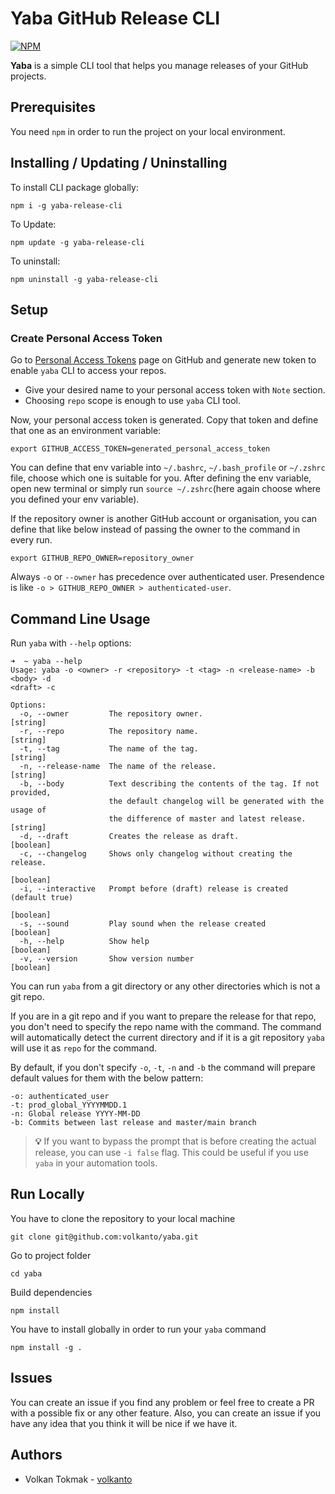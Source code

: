 # Yaba GitHub Release CLI

[![NPM](https://nodei.co/npm/yaba-release-cli.png?downloads=true&stars=true)](https://www.npmjs.com/package/yaba-release-cli)

**Yaba** is a simple CLI tool that helps you manage releases of your GitHub projects.

## Prerequisites

You need `npm` in order to run the project on your local environment.

## Installing / Updating / Uninstalling

To install CLI package globally:

```shell
npm i -g yaba-release-cli
```

To Update:

```shell
npm update -g yaba-release-cli
```

To uninstall:

```shell
npm uninstall -g yaba-release-cli
```

## Setup

### Create Personal Access Token

Go to [Personal Access Tokens](https://github.com/settings/tokens) page on GitHub and generate new token to
enable `yaba` CLI to access your repos.

* Give your desired name to your personal access token with `Note` section.
* Choosing `repo` scope is enough to use `yaba` CLI tool.

Now, your personal access token is generated. Copy that token and define that one as an environment variable:

```shell
export GITHUB_ACCESS_TOKEN=generated_personal_access_token
```

You can define that env variable into `~/.bashrc`, `~/.bash_profile` or `~/.zshrc` file, choose which one is suitable
for you. After defining the env variable, open new terminal or simply run `source ~/.zshrc`(here again choose where you
defined your env variable).

If the repository owner is another GitHub account or organisation, you can define that like below instead of passing the
owner to the command in every run.

```shell
export GITHUB_REPO_OWNER=repository_owner
```

Always `-o` or `--owner` has precedence over authenticated user. Presendence is
like `-o > GITHUB_REPO_OWNER > authenticated-user`.

## Command Line Usage

Run `yaba` with `--help` options:

```shell
➜  ~ yaba --help
Usage: yaba -o <owner> -r <repository> -t <tag> -n <release-name> -b <body> -d
<draft> -c

Options:
  -o, --owner         The repository owner.                             [string]
  -r, --repo          The repository name.                              [string]
  -t, --tag           The name of the tag.                              [string]
  -n, --release-name  The name of the release.                          [string]
  -b, --body          Text describing the contents of the tag. If not provided,
                      the default changelog will be generated with the usage of
                      the difference of master and latest release.      [string]
  -d, --draft         Creates the release as draft.                    [boolean]
  -c, --changelog     Shows only changelog without creating the release.
                                                                       [boolean]
  -i, --interactive   Prompt before (draft) release is created (default true)
                                                                       [boolean]
  -s, --sound         Play sound when the release created              [boolean]
  -h, --help          Show help                                        [boolean]
  -v, --version       Show version number                              [boolean]
```

You can run `yaba` from a git directory or any other directories which is not a git repo.

If you are in a git repo and if you want to prepare the release for that repo, you don't need to specify the repo name
with the command. The command will automatically detect the current directory and if it is a git repository `yaba` will
use it as `repo` for the command.

By default, if you don't specify `-o`, `-t`, `-n` and `-b` the command will prepare default values for them with the
below pattern:

```text
-o: authenticated_user
-t: prod_global_YYYYMMDD.1
-n: Global release YYYY-MM-DD
-b: Commits between last release and master/main branch
```

> **:bulb:** If you want to bypass the prompt that is before creating the actual release,
> you can use `-i false` flag. This could be useful if you use `yaba` in your automation tools.

## Run Locally

You have to clone the repository to your local machine

```shell
git clone git@github.com:volkanto/yaba.git
```

Go to project folder

```shell
cd yaba
```

Build dependencies

```shell
npm install
```

You have to install globally in order to run your `yaba` command

```shell
npm install -g .
```

## Issues

You can create an issue if you find any problem or feel free to create a PR with a possible fix or any other feature.
Also, you can create an issue if you have any idea that you think it will be nice if we have it.

## Authors

* Volkan Tokmak - [volkanto](https://github.com/volkanto)
